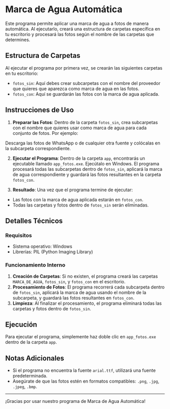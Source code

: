 # Marca de Agua Automática

Este programa permite aplicar una marca de agua a fotos de manera automática. Al ejecutarlo, creará una estructura de carpetas específica en tu escritorio y procesará las fotos según el nombre de las carpetas que determines.

## Estructura de Carpetas

Al ejecutar el programa por primera vez, se crearán las siguientes carpetas en tu escritorio:



- `fotos_sin`: Aquí debes crear subcarpetas con el nombre del proveedor que quieres que aparezca como marca de agua en las fotos. 
- `fotos_con`: Aquí se guardarán las fotos con la marca de agua aplicada.

## Instrucciones de Uso

1. **Preparar las Fotos**: Dentro de la carpeta `fotos_sin`, crea subcarpetas con el nombre que quieres usar como marca de agua para cada conjunto de fotos. Por ejemplo:


Descarga las fotos de WhatsApp o de cualquier otra fuente y colócalas en la subcarpeta correspondiente.

2. **Ejecutar el Programa**: Dentro de la carpeta `app`, encontrarás un ejecutable llamado `app_fotos.exe`. Ejecútalo en Windows. El programa procesará todas las subcarpetas dentro de `fotos_sin`, aplicará la marca de agua correspondiente y guardará las fotos resultantes en la carpeta `fotos_con`.

3. **Resultado**: Una vez que el programa termine de ejecutar:
- Las fotos con la marca de agua aplicada estarán en `fotos_con`.
- Todas las carpetas y fotos dentro de `fotos_sin` serán eliminadas.

## Detalles Técnicos

### Requisitos

- Sistema operativo: Windows
- Librerías: PIL (Python Imaging Library)

### Funcionamiento Interno

1. **Creación de Carpetas**: Si no existen, el programa creará las carpetas `MARCA_DE_AGUA`, `fotos_sin`, y `fotos_con` en el escritorio.
2. **Procesamiento de Fotos**: El programa recorrerá cada subcarpeta dentro de `fotos_sin`, aplicará la marca de agua usando el nombre de la subcarpeta, y guardará las fotos resultantes en `fotos_con`.
3. **Limpieza**: Al finalizar el procesamiento, el programa eliminará todas las carpetas y fotos dentro de `fotos_sin`.

## Ejecución

Para ejecutar el programa, simplemente haz doble clic en `app_fotos.exe` dentro de la carpeta `app`.

## Notas Adicionales

- Si el programa no encuentra la fuente `arial.ttf`, utilizará una fuente predeterminada.
- Asegúrate de que las fotos estén en formatos compatibles: `.png`, `.jpg`, `.jpeg`, `.bmp`.

---

¡Gracias por usar nuestro programa de Marca de Agua Automática!
